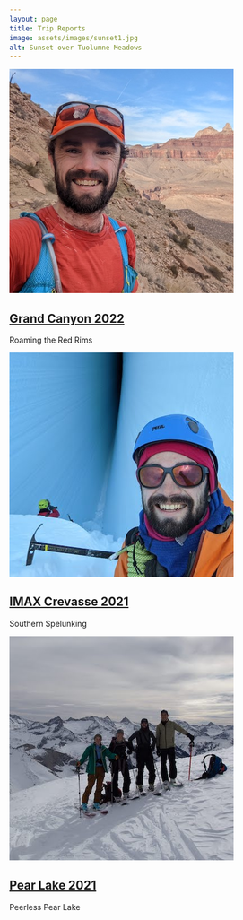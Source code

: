 ```yaml
---
layout: page
title: Trip Reports
image: assets/images/sunset1.jpg
alt: Sunset over Tuolumne Meadows
---
```


<div class="container">
        <div class="row animate">
          <div class="article col col-4 col-d-6 col-t-12">
            <div class="article__inner">
              <div class="article__head">
                <a class="article__image" href="/tripReports/GrandCanyon.html">
                  <picture>
                    <source srcset="assets/images/r2r2rIcon.jpg" type="image/jpg">
                    <img src="assets/images/r2r2rIcon.jpg" alt="Grand Canyon">
                  </picture>
                </a>
              </div>
              <div class="article__content">
                <h2 class="article__title">
                  <a href="/tripReports/GrandCanyon.html">Grand Canyon 2022</a>
                </h2>
                <p class="article__excerpt">Roaming the Red Rims</p>
              </div>
            </div>
          </div>
          <div class="article col col-4 col-d-6 col-t-12">
            <div class="article__inner">
              <div class="article__head">
                <a class="article__image" href="/tripReports/SouthernSpelunking.html">
                  <picture>
                    <source srcset="assets/images/imax7Icon.jpg" type="image/jpg">
                    <img src="assets/images/imax7Icon.jpg" alt="Paul in a crevase">
                  </picture>
                </a>
              </div>
              <div class="article__content">
                <h2 class="article__title">
                  <a href="/tripReports/SouthernSpelunking.html">IMAX Crevasse 2021</a>
                </h2>
                <p class="article__excerpt">Southern Spelunking</p>
              </div>
            </div>
          </div>
          <div class="article col col-4 col-d-6 col-t-12">
            <div class="article__inner">
              <div class="article__head">
                <a class="article__image" href="/tripReports/SouthernSpelunking.html">
                  <picture>
                    <source srcset="assets/images/pearLake7Icon.jpg" type="image/jpg">
                    <img src="assets/images/pearLake7Icon.jpg" alt=" 4 people on skis pose for a picture on a mountain ridgeline">
                  </picture>
                </a>
              </div>
              <div class="article__content">
                <h2 class="article__title">
                  <a href="/tripReports/PearLake2020.html">Pear Lake 2021</a>
                </h2>
                <p class="article__excerpt">Peerless Pear Lake</p>
              </div>
            </div>
          </div>
          
